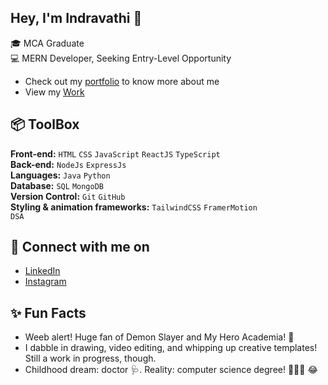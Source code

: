 ## Hey, I'm Indravathi 👋
🎓 MCA Graduate </br>
💻 MERN Developer, Seeking Entry-Level Opportunity

- Check out my [portfolio](https://indhu248.github.io/portfolio_indhu/) to know more about me
- View my [Work](https://github.com/Indhu248?tab=repositories)

## 📦 ToolBox
**Front-end:** `HTML` `CSS` `JavaScript` `ReactJS` `TypeScript` </br>
**Back-end:** `NodeJs` `ExpressJs` </br>
**Languages:** `Java` `Python` </br>
**Database:** `SQL` `MongoDB` </br>
**Version Control:** `Git` `GitHub` </br>
**Styling & animation frameworks:** `TailwindCSS` `FramerMotion` </br>
`DSA`

## 📩 Connect with me on 

- [LinkedIn ](https://www.linkedin.com/in/botchaindravathi)
- [Instagram ](https://www.instagram.com/indhu_hehhehe/)

## ✨ Fun Facts

- Weeb alert! Huge fan of Demon Slayer and My Hero Academia! 🤩
- I dabble in drawing, video editing, and whipping up creative templates! Still a work in progress, though.
- Childhood dream: doctor 🩺. Reality: computer science degree! 👩🏻‍💻 😂
  
